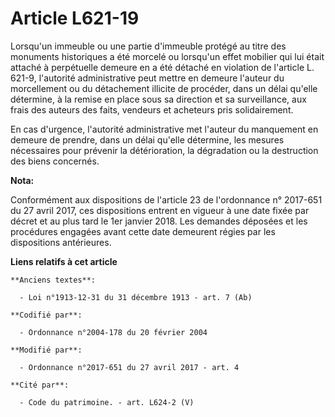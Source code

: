 # Article L621-19

Lorsqu'un immeuble ou une partie d'immeuble protégé au titre des monuments historiques a été morcelé ou lorsqu'un effet
mobilier qui lui était attaché à perpétuelle demeure en a été détaché en violation de l'article L. 621-9, l'autorité
administrative peut mettre en demeure l'auteur du morcellement ou du détachement illicite de procéder, dans un délai qu'elle
détermine, à la remise en place sous sa direction et sa surveillance, aux frais des auteurs des faits, vendeurs et acheteurs
pris solidairement.

En cas d'urgence, l'autorité administrative met l'auteur du manquement en demeure de prendre, dans un délai qu'elle
détermine, les mesures nécessaires pour prévenir la détérioration, la dégradation ou la destruction des biens concernés.

**Nota:**

Conformément aux dispositions de l'article 23 de l'ordonnance n° 2017-651 du 27 avril 2017, ces dispositions entrent en
vigueur à une date fixée par décret et au plus tard le 1er janvier 2018. Les demandes déposées et les procédures engagées
avant cette date demeurent régies par les dispositions antérieures.

**Liens relatifs à cet article**

	**Anciens textes**:

	  - Loi n°1913-12-31 du 31 décembre 1913 - art. 7 (Ab)

	**Codifié par**:

	  - Ordonnance n°2004-178 du 20 février 2004

	**Modifié par**:

	  - Ordonnance n°2017-651 du 27 avril 2017 - art. 4

	**Cité par**:

	  - Code du patrimoine. - art. L624-2 (V)

